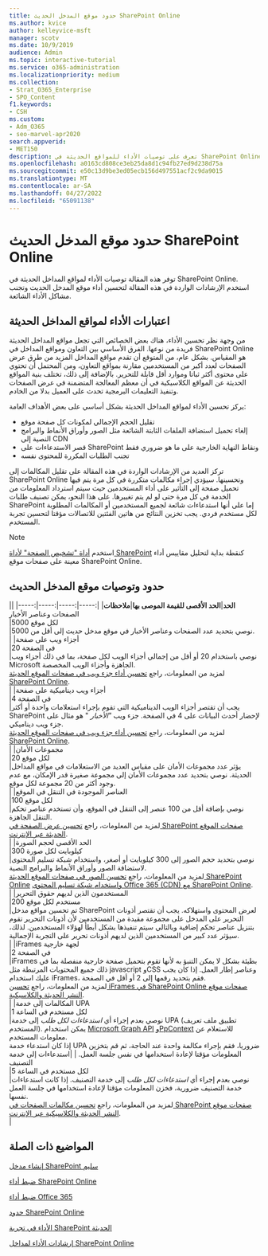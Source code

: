 ```yaml
---
title: حدود موقع المدخل الحديث SharePoint Online
ms.author: kvice
author: kelleyvice-msft
manager: scotv
ms.date: 10/9/2019
audience: Admin
ms.topic: interactive-tutorial
ms.service: o365-administration
ms.localizationpriority: medium
ms.collection:
- Strat_O365_Enterprise
- SPO_Content
f1.keywords:
- CSH
ms.custom:
- Adm_O365
- seo-marvel-apr2020
search.appverid:
- MET150
description: تعرف على توصيات الأداء للمواقع الحديثة في SharePoint Online، مثل قصر المكالمات على SharePoint ونقاط النهاية الخارجية.
ms.openlocfilehash: a0163cd808ce3eb25da8d1c94fb27ed9d238d75a
ms.sourcegitcommit: e50c13d9be3ed05ecb156d497551acf2c9da9015
ms.translationtype: MT
ms.contentlocale: ar-SA
ms.lasthandoff: 04/27/2022
ms.locfileid: "65091138"
---
```

# <a name="sharepoint-online-modern-portal-site-limits"></a>حدود موقع المدخل الحديث SharePoint Online

توفر هذه المقالة توصيات الأداء لمواقع المداخل الحديثة في SharePoint Online. استخدم الإرشادات الواردة في هذه المقالة لتحسين أداء موقع المدخل الحديث وتجنب مشاكل الأداء الشائعة.

## <a name="performance-considerations-for-modern-portal-sites"></a>اعتبارات الأداء لمواقع المداخل الحديثة

من وجهة نظر تحسين الأداء، هناك بعض الخصائص التي تجعل مواقع المداخل الحديثة فريدة من نوعها. الفرق الأساسي بين التعاون ومواقع المداخل في SharePoint Online هو المقياس. بشكل عام، من المتوقع أن تقدم مواقع المداخل المزيد من طرق عرض الصفحات لعدد أكبر من المستخدمين مقارنة بمواقع التعاون، ومن المحتمل أن تحتوي على محتوى أكثر ثباتا وموارد أقل قابلة للتحرير. بالإضافة إلى ذلك، تختلف بنية المواقع الحديثة عن المواقع الكلاسيكية في أن معظم المعالجة المتضمنة في عرض الصفحات وتنفيذ التعليمات البرمجية تحدث على العميل بدلا من الخادم.

يركز تحسين الأداء لمواقع المداخل الحديثة بشكل أساسي على بعض الأهداف العامة:

- تقليل الحجم الإجمالي لمكونات كل صفحة موقع
- إلغاء تحميل استضافة الملفات الثابتة الشائعة مثل الصور وأوراق الأنماط والبرامج النصية إلى CDN
- قصر الاستدعاءات على SharePoint ونقاط النهاية الخارجية على ما هو ضروري فقط
- تجنب الطلبات المكررة للمحتوى نفسه

تركز العديد من الإرشادات الواردة في هذه المقالة على تقليل المكالمات إلى SharePoint Online وتحسينها. سيؤدي إجراء مكالمات متكررة في كل مرة يتم فيها تحميل صفحة إلى التأثير على أداء المستخدمين حيث سيتم استرداد المعلومات من الخدمة في كل مرة حتى لو لم يتم تغييرها. على هذا النحو، يمكن تصنيف طلبات SharePoint إما على أنها استدعاءات شائعة لجميع المستخدمين أو المكالمات المطلوبة لكل مستخدم فردي. يجب تخزين النتائج من هاتين الفئتين للاتصالات مؤقتا لتحسين تجربة المستخدم.

>[!NOTE]
>استخدم [أداة "تشخيص الصفحة" لأداة SharePoint](./page-diagnostics-for-spo.md) كنقطة بداية لتحليل مقاييس أداء معينة على صفحات موقع SharePoint Online.

## <a name="modern-portal-site-limits-and-recommendations"></a>حدود وتوصيات موقع المدخل الحديث

|**الحد**|**الحد الأقصى للقيمة الموصى بها**|**ملاحظات**|
|:-----|:-----|:-----|:-----|
|الصفحات وعناصر الأخبار  <br/> |5000 لكل موقع  <br/> |نوصي بتحديد عدد الصفحات وعناصر الأخبار في موقع مدخل حديث إلى أقل من 5000.  <br/> |
|أجزاء ويب على صفحة  <br/> |20 في الصفحة  <br/> |نوصي باستخدام 20 أو أقل من إجمالي أجزاء الويب لكل صفحة، بما في ذلك أجزاء ويب Microsoft الجاهزة وأجزاء الويب المخصصة. <br/> لمزيد من المعلومات، راجع [تحسين أداء جزء ويب في صفحات الموقع الحديثة SharePoint Online](modern-web-part-optimization.md).  <br/> |
|أجزاء ويب ديناميكية على صفحة  <br/> |4 في الصفحة  <br/> |يجب أن تقتصر أجزاء الويب الديناميكية التي تقوم بإجراء استعلامات واحدة أو أكثر SharePoint لإحضار أحدث البيانات على 4 في الصفحة. جزء ويب _"الأخبار_ " هو مثال على جزء ويب ديناميكي. <br/> لمزيد من المعلومات، راجع [تحسين أداء جزء ويب في صفحات الموقع الحديثة SharePoint Online](modern-web-part-optimization.md).    <br/> |
|مجموعات الأمان  <br/> |20 لكل موقع  <br/> |يؤثر عدد مجموعات الأمان على مقياس العديد من الاستعلامات في مواقع المداخل الحديثة. نوصي بتحديد عدد مجموعات الأمان إلى مجموعة صغيرة قدر الإمكان، مع عدم وجود أكثر من 20 مجموعة لكل موقع.  <br/> |
|العناصر الموجودة في التنقل في الموقع  <br/> |100 لكل موقع  <br/> |نوصي بإضافة أقل من 100 عنصر إلى التنقل في الموقع، وأن تستخدم عناصر تحكم التنقل الجاهزة.  <br/> لمزيد من المعلومات، راجع [تحسين عرض الصفحة في SharePoint صفحات الموقع الحديثة عبر الإنترنت](modern-page-weight-optimization.md). <br/> |
|الحد الأقصى لحجم الصورة  <br/> |300 كيلوبايت لكل صورة  <br/> |نوصي بتحديد حجم الصور إلى 300 كيلوبايت أو أصغر، واستخدام شبكة تسليم المحتوى لاستضافة الصور وأوراق الأنماط والبرامج النصية. <br/>لمزيد من المعلومات، راجع [تحسين الصور في صفحات الموقع الحديثة SharePoint Online](modern-image-optimization.md) [واستخدام شبكة تسليم المحتوى Office 365 (CDN) مع SharePoint Online](use-microsoft-365-cdn-with-spo.md).  <br/> |
|المستخدمون الذين لديهم حقوق التحرير  <br/> |200 مستخدم لكل موقع  <br/> |تم تحسين مواقع مدخل SharePoint لعرض المحتوى واستهلاكه. يجب أن تقتصر أذونات التحرير على المدخل على مجموعة مقيدة من المستخدمين لأن أذونات التحرير تقوم بتنزيل عناصر تحكم إضافية وبالتالي سيتم تنفيذها بشكل أبطأ لهؤلاء المستخدمين. لذلك، سيؤثر عدد كبير من المستخدمين الذين لديهم أذونات تحرير على التجربة الإجمالية. <br/> |
|iFrames لجهة خارجية  <br/> |2 في الصفحة  <br/> |iFrames بطيئة بشكل لا يمكن التنبؤ به لأنها تقوم بتحميل صفحة خارجية منفصلة بما في ذلك جميع المحتويات المرتبطة مثل javascript وCSS وعناصر إطار العمل. إذا كان يجب عليك استخدام iFrames، فقم بتحديد رقمها إلى 2 أو أقل في الصفحة.<br/> لمزيد من المعلومات، راجع [تحسين iFrames في SharePoint Online صفحات موقع النشر الحديثة والكلاسيكية](modern-iframe-optimization.md). <br/> |
|المكالمات إلى خدمة UPA  <br/> |1 لكل مستخدم في الساعة  <br/> |نوصي بعدم إجراء أي _استدعاءات لكل طلب_ إلى خدمة UPA (تطبيق ملف تعريف المستخدم). يمكن استخدام [Microsoft Graph API](/graph/call-api) [وPpContext](/javascript/api/sp-page-context/pagecontext) للاستعلام عن معلومات المستخدم.  <br/> إذا كان استدعاء خدمة UPA ضروريا، فقم بإجراء مكالمة واحدة عند الحاجة، ثم قم بتخزين المعلومات مؤقتا لإعادة استخدامها في نفس جلسة العمل. |
|استدعاءات إلى خدمة التصنيف  <br/> |5 لكل مستخدم في الساعة  <br/> |نوصي بعدم إجراء أي _استدعاءات لكل طلب_ إلى خدمة التصنيف. إذا كانت استدعاءات خدمة التصنيف ضرورية، فخزن المعلومات مؤقتا لإعادة استخدامها في جلسة العمل نفسها. <br/> لمزيد من المعلومات، راجع [تحسين مكالمات الصفحات في SharePoint صفحات موقع النشر الحديثة والكلاسيكية عبر الإنترنت](modern-page-call-optimization.md). <br/> |

## <a name="related-topics"></a>المواضيع ذات الصلة

[إنشاء مدخل SharePoint سليم](/sharepoint/portal-health)

[ضبط أداء SharePoint Online](tune-sharepoint-online-performance.md)

[ضبط أداء Office 365](tune-microsoft-365-performance.md)

[حدود SharePoint Online](/office365/servicedescriptions/sharepoint-online-service-description/sharepoint-online-limits)

[الأداء في تجربة SharePoint الحديثة](/sharepoint/modern-experience-performance)

[إرشادات الأداء لمداخل SharePoint Online](/sharepoint/dev/solution-guidance/portal-performance)
